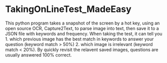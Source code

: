 # TakingOnLineTest_MadeEasy
This python program takes a snapshot of the screen by a hot key, using an open source OCR, Capture2Text, to parse image into text, then save it to a JSON file with keywords and frequency. When taking the test, it can tell you 1. which previous image has the best match in keywords to answer your question (keyword match > 50%) 2. which image is irrelevant (keyword match < 20%). By quickly revisit the relavent saved images, questions are usually answered 100% correct.